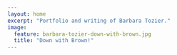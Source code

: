 ```yaml
---
layout: home
excerpt: "Portfolio and writing of Barbara Tozier."
image:
  feature: barbara-tozier-down-with-brown.jpg
  title: "Down with Brown!"
---
```

